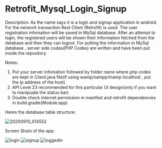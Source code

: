 # Retrofit_Mysql_Login_Signup
Description:
As the name says it is a login and signup application in android. For the network transaction Rest Client (Retrofit) is used. 
The user registration infomation will be saved in MySql database. After an attempt to login, the registered users will be shown their information fetched from the database and then they can logout.
For putting the information in MySql database , server side codes(PHP Codes) are written and have been put inside the repository.

Notes:

1. Put your server infomation followed by folder name where php codes are kept in Client.java file(if using wamp/xampp/mamp localhost , put the ip address of the host). 
2. API Level 23 recommended for this particular UI design(only if you want to manipuate the status bar)
3. Double check internet permission in manifest and retrofit dependencies in build.gradle(Module:app)

Heres the database table structure:

 ![20200910_014552](https://user-images.githubusercontent.com/69322639/92646005-98acbf00-f307-11ea-92a1-b94d5072917d.png)
 
Screen Shots of the app:


![login](https://user-images.githubusercontent.com/69322639/92646377-2ab4c780-f308-11ea-93d5-b486fdce58e9.jpg)
![signup](https://user-images.githubusercontent.com/69322639/92646383-2d172180-f308-11ea-84b8-cdf27e261d38.jpg)
![loggedin](https://user-images.githubusercontent.com/69322639/92646393-2e484e80-f308-11ea-8e92-b75f99935978.jpg)
